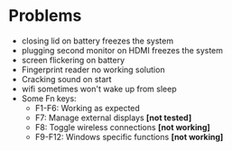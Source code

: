 # Problems
- closing lid on battery freezes the system
- plugging second monitor on HDMI freezes the system
- screen flickering on battery
- Fingerprint reader no working solution
- Cracking sound on start
- wifi sometimes won't wake up from sleep
- Some Fn keys:
    - F1-F6: Working as expected
    - F7: Manage external displays **[not tested]**
    - F8: Toggle wireless connections **[not working]**
    - F9-F12: Windows specific functions **[not working]**

